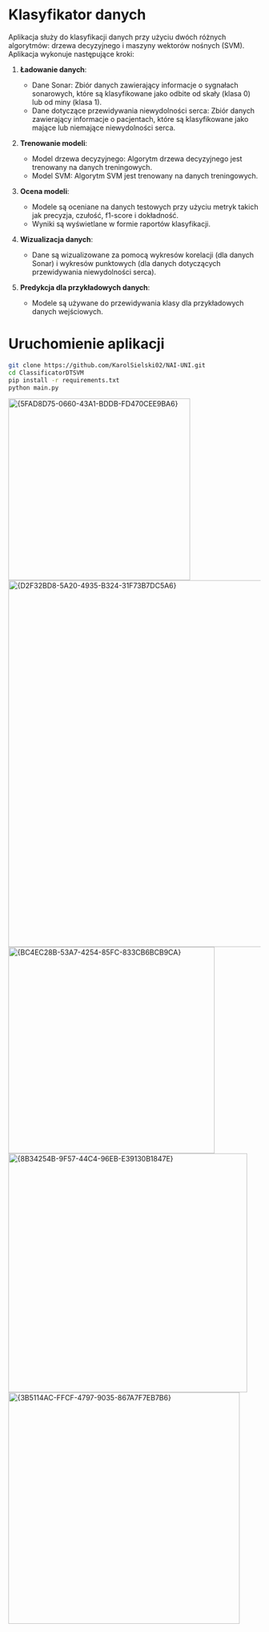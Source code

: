 # Klasyfikator danych

Aplikacja służy do klasyfikacji danych przy użyciu dwóch różnych algorytmów: drzewa decyzyjnego i maszyny wektorów nośnych (SVM). Aplikacja wykonuje następujące kroki:

1. **Ładowanie danych**:
   - Dane Sonar: Zbiór danych zawierający informacje o sygnałach sonarowych, które są klasyfikowane jako odbite od skały (klasa 0) lub od miny (klasa 1).
   - Dane dotyczące przewidywania niewydolności serca: Zbiór danych zawierający informacje o pacjentach, które są klasyfikowane jako mające lub niemające niewydolności serca.

2. **Trenowanie modeli**:
   - Model drzewa decyzyjnego: Algorytm drzewa decyzyjnego jest trenowany na danych treningowych.
   - Model SVM: Algorytm SVM jest trenowany na danych treningowych.

3. **Ocena modeli**:
   - Modele są oceniane na danych testowych przy użyciu metryk takich jak precyzja, czułość, f1-score i dokładność.
   - Wyniki są wyświetlane w formie raportów klasyfikacji.

4. **Wizualizacja danych**:
   - Dane są wizualizowane za pomocą wykresów korelacji (dla danych Sonar) i wykresów punktowych (dla danych dotyczących przewidywania niewydolności serca).

5. **Predykcja dla przykładowych danych**:
   - Modele są używane do przewidywania klasy dla przykładowych danych wejściowych.
     
# Uruchomienie aplikacji

```bash
git clone https://github.com/KarolSielski02/NAI-UNI.git
cd ClassificatorDTSVM
pip install -r requirements.txt
python main.py
```

<img width="363" alt="{5FAD8D75-0660-43A1-BDDB-FD470CEE9BA6}" src="https://github.com/user-attachments/assets/329cf8a5-60c9-45d0-95b9-95c7965c5da1">
<img width="732" alt="{D2F32BD8-5A20-4935-B324-31F73B7DC5A6}" src="https://github.com/user-attachments/assets/2a0f6d9e-d73d-4f71-91a6-d61836f9789b">

<img width="412" alt="{BC4EC28B-53A7-4254-85FC-833CB6BCB9CA}" src="https://github.com/user-attachments/assets/9ac839f6-81a2-4872-abd5-66393cd58dcf">
<img width="477" alt="{8B34254B-9F57-44C4-96EB-E39130B1847E}" src="https://github.com/user-attachments/assets/2f35b467-6880-4559-8e84-8b4bf59093c2">

<img width="462" alt="{3B5114AC-FFCF-4797-9035-867A7F7EB7B6}" src="https://github.com/user-attachments/assets/25ce1074-4a7c-478b-8f23-07919db3f30d">
